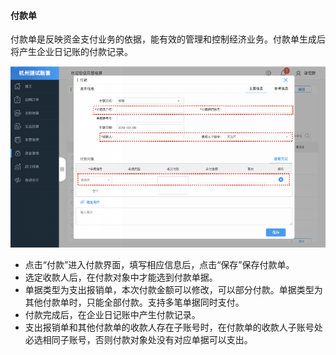 #### 付款单

付款单是反映资金支付业务的依据，能有效的管理和控制经济业务。付款单生成后将产生企业日记账的付款记录。

![](/img/git27.png)

* 点击“付款”进入付款界面，填写相应信息后，点击“保存”保存付款单。
* 选定收款人后，在付款对象中才能选到付款单据。
* 单据类型为支出报销单，本次付款金额可以修改，可以部分付款。单据类型为其他付款单时，只能全部付款。支持多笔单据同时支付。
* 付款完成后，在企业日记账中产生付款记录。
* 支出报销单和其他付款单的收款人存在子账号时，在付款单的收款人子账号处必选相同子账号，否则付款对象处没有对应单据可以支出。



